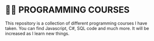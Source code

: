 # 👨‍💻 PROGRAMMING COURSES

This repository is a collection of different programming courses I have taken. You can find Javascript, C#, SQL code and much more. It will be increased as I learn new things. 

